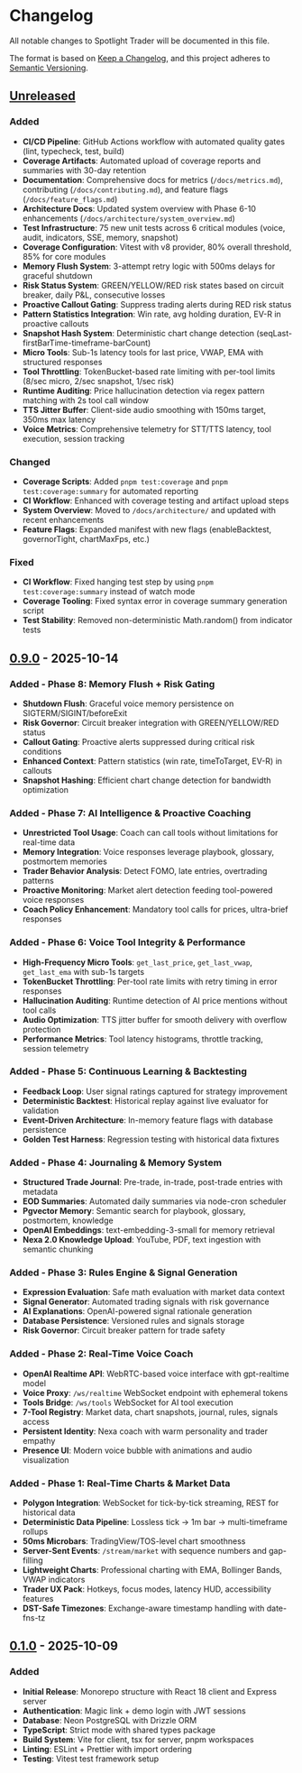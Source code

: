 # Changelog

All notable changes to Spotlight Trader will be documented in this file.

The format is based on [Keep a Changelog](https://keepachangelog.com/en/1.1.0/),
and this project adheres to [Semantic Versioning](https://semver.org/spec/v2.0.0.html).

## [Unreleased]

### Added

- **CI/CD Pipeline**: GitHub Actions workflow with automated quality gates (lint, typecheck, test, build)
- **Coverage Artifacts**: Automated upload of coverage reports and summaries with 30-day retention
- **Documentation**: Comprehensive docs for metrics (`/docs/metrics.md`), contributing (`/docs/contributing.md`), and feature flags (`/docs/feature_flags.md`)
- **Architecture Docs**: Updated system overview with Phase 6-10 enhancements (`/docs/architecture/system_overview.md`)
- **Test Infrastructure**: 75 new unit tests across 6 critical modules (voice, audit, indicators, SSE, memory, snapshot)
- **Coverage Configuration**: Vitest with v8 provider, 80% overall threshold, 85% for core modules
- **Memory Flush System**: 3-attempt retry logic with 500ms delays for graceful shutdown
- **Risk Status System**: GREEN/YELLOW/RED risk states based on circuit breaker, daily P&L, consecutive losses
- **Proactive Callout Gating**: Suppress trading alerts during RED risk status
- **Pattern Statistics Integration**: Win rate, avg holding duration, EV-R in proactive callouts
- **Snapshot Hash System**: Deterministic chart change detection (seqLast-firstBarTime-timeframe-barCount)
- **Micro Tools**: Sub-1s latency tools for last price, VWAP, EMA with structured responses
- **Tool Throttling**: TokenBucket-based rate limiting with per-tool limits (8/sec micro, 2/sec snapshot, 1/sec risk)
- **Runtime Auditing**: Price hallucination detection via regex pattern matching with 2s tool call window
- **TTS Jitter Buffer**: Client-side audio smoothing with 150ms target, 350ms max latency
- **Voice Metrics**: Comprehensive telemetry for STT/TTS latency, tool execution, session tracking

### Changed

- **Coverage Scripts**: Added `pnpm test:coverage` and `pnpm test:coverage:summary` for automated reporting
- **CI Workflow**: Enhanced with coverage testing and artifact upload steps
- **System Overview**: Moved to `/docs/architecture/` and updated with recent enhancements
- **Feature Flags**: Expanded manifest with new flags (enableBacktest, governorTight, chartMaxFps, etc.)

### Fixed

- **CI Workflow**: Fixed hanging test step by using `pnpm test:coverage:summary` instead of watch mode
- **Coverage Tooling**: Fixed syntax error in coverage summary generation script
- **Test Stability**: Removed non-deterministic Math.random() from indicator tests

## [0.9.0] - 2025-10-14

### Added - Phase 8: Memory Flush + Risk Gating

- **Shutdown Flush**: Graceful voice memory persistence on SIGTERM/SIGINT/beforeExit
- **Risk Governor**: Circuit breaker integration with GREEN/YELLOW/RED status
- **Callout Gating**: Proactive alerts suppressed during critical risk conditions
- **Enhanced Context**: Pattern statistics (win rate, timeToTarget, EV-R) in callouts
- **Snapshot Hashing**: Efficient chart change detection for bandwidth optimization

### Added - Phase 7: AI Intelligence & Proactive Coaching

- **Unrestricted Tool Usage**: Coach can call tools without limitations for real-time data
- **Memory Integration**: Voice responses leverage playbook, glossary, postmortem memories
- **Trader Behavior Analysis**: Detect FOMO, late entries, overtrading patterns
- **Proactive Monitoring**: Market alert detection feeding tool-powered voice responses
- **Coach Policy Enhancement**: Mandatory tool calls for prices, ultra-brief responses

### Added - Phase 6: Voice Tool Integrity & Performance

- **High-Frequency Micro Tools**: `get_last_price`, `get_last_vwap`, `get_last_ema` with sub-1s targets
- **TokenBucket Throttling**: Per-tool rate limits with retry timing in error responses
- **Hallucination Auditing**: Runtime detection of AI price mentions without tool calls
- **Audio Optimization**: TTS jitter buffer for smooth delivery with overflow protection
- **Performance Metrics**: Tool latency histograms, throttle tracking, session telemetry

### Added - Phase 5: Continuous Learning & Backtesting

- **Feedback Loop**: User signal ratings captured for strategy improvement
- **Deterministic Backtest**: Historical replay against live evaluator for validation
- **Event-Driven Architecture**: In-memory feature flags with database persistence
- **Golden Test Harness**: Regression testing with historical data fixtures

### Added - Phase 4: Journaling & Memory System

- **Structured Trade Journal**: Pre-trade, in-trade, post-trade entries with metadata
- **EOD Summaries**: Automated daily summaries via node-cron scheduler
- **Pgvector Memory**: Semantic search for playbook, glossary, postmortem, knowledge
- **OpenAI Embeddings**: text-embedding-3-small for memory retrieval
- **Nexa 2.0 Knowledge Upload**: YouTube, PDF, text ingestion with semantic chunking

### Added - Phase 3: Rules Engine & Signal Generation

- **Expression Evaluation**: Safe math evaluation with market data context
- **Signal Generator**: Automated trading signals with risk governance
- **AI Explanations**: OpenAI-powered signal rationale generation
- **Database Persistence**: Versioned rules and signals storage
- **Risk Governor**: Circuit breaker pattern for trade safety

### Added - Phase 2: Real-Time Voice Coach

- **OpenAI Realtime API**: WebRTC-based voice interface with gpt-realtime model
- **Voice Proxy**: `/ws/realtime` WebSocket endpoint with ephemeral tokens
- **Tools Bridge**: `/ws/tools` WebSocket for AI tool execution
- **7-Tool Registry**: Market data, chart snapshots, journal, rules, signals access
- **Persistent Identity**: Nexa coach with warm personality and trader empathy
- **Presence UI**: Modern voice bubble with animations and audio visualization

### Added - Phase 1: Real-Time Charts & Market Data

- **Polygon Integration**: WebSocket for tick-by-tick streaming, REST for historical data
- **Deterministic Data Pipeline**: Lossless tick → 1m bar → multi-timeframe rollups
- **50ms Microbars**: TradingView/TOS-level chart smoothness
- **Server-Sent Events**: `/stream/market` with sequence numbers and gap-filling
- **Lightweight Charts**: Professional charting with EMA, Bollinger Bands, VWAP indicators
- **Trader UX Pack**: Hotkeys, focus modes, latency HUD, accessibility features
- **DST-Safe Timezones**: Exchange-aware timestamp handling with date-fns-tz

## [0.1.0] - 2025-10-09

### Added

- **Initial Release**: Monorepo structure with React 18 client and Express server
- **Authentication**: Magic link + demo login with JWT sessions
- **Database**: Neon PostgreSQL with Drizzle ORM
- **TypeScript**: Strict mode with shared types package
- **Build System**: Vite for client, tsx for server, pnpm workspaces
- **Linting**: ESLint + Prettier with import ordering
- **Testing**: Vitest test framework setup

[Unreleased]: https://github.com/yourusername/spotlight-trader/compare/v0.9.0...HEAD
[0.9.0]: https://github.com/yourusername/spotlight-trader/compare/v0.1.0...v0.9.0
[0.1.0]: https://github.com/yourusername/spotlight-trader/releases/tag/v0.1.0
